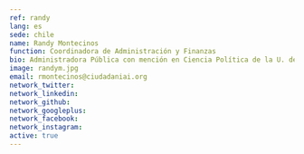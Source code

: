 ```yaml
---
ref: randy
lang: es
sede: chile
name: Randy Montecinos
function: Coordinadora de Administración y Finanzas
bio: Administradora Pública con mención en Ciencia Política de la U. de Chile. Diplomada en Mediación Cultural y Desarrollo de Públicos. Amante de los perros y el teatro.
image: randym.jpg
email: rmontecinos@ciudadaniai.org
network_twitter:
network_linkedin:
network_github:
network_googleplus:
network_facebook:
network_instagram:
active: true
---
```

